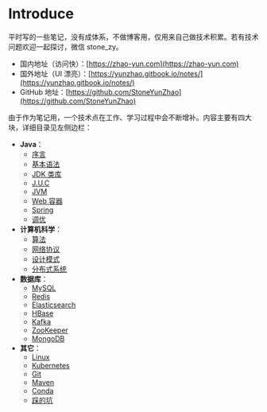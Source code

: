 # Introduce

平时写的一些笔记，没有成体系，不做博客用，仅用来自己做技术积累。若有技术问题欢迎一起探讨，微信 stone\_zy。

* 国内地址（访问快）：[https://zhao-yun.com](https://zhao-yun.com)
* 国外地址（UI 漂亮）：[https://yunzhao.gitbook.io/notes/](https://yunzhao.gitbook.io/notes/)
* GitHub 地址：[https://github.com/StoneYunZhao](https://github.com/StoneYunZhao)

由于作为笔记用，一个技术点在工作、学习过程中会不断增补。内容主要有四大块，详细目录见左侧边栏：

* **Java**：
  * [序言](java/preface.md)
  * [基本语法](java/grammar/)
  * [JDK 类库](java/class-libraries/)
  * [J.U.C](java/concurrency/)
  * [JVM](java/jvm/)
  * [Web 容器](java/web-container.md)
  * [Spring](java/spring.md)
  * [调优](java/tuning/)
* **计算机科学**：
  * [算法](computer-science/algorithm/)
  * [网络协议](computer-science/network-protocol/)
  * [设计模式](computer-science/design-patterns/)
  * [分布式系统](computer-science/distributed-system/)
* **数据库**：
  * [MySQL](database/mysql/)
  * [Redis](database/basic.md)
  * [Elasticsearch](database/elasticsearch.md)
  * [HBase](database/hbase.md)
  * [Kafka](database/kafka/)
  * [ZooKeeper](database/zookeeper-1.md)
  * [MongoDB](database/mongodb.md)
* **其它**： 
  * [Linux](other/linux/)
  * [Kubernetes](other/kubernetes.md)
  * [Git](other/git.md)
  * [Maven](other/maven.md)
  * [Conda](other/anaconda-and-conda.md)
  * [踩的坑](other/fuck-shit/)

